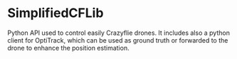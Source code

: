 # SimplifiedCFLib
Python API used to control easily Crazyflie drones. It includes also a python client for OptiTrack, which can be used as ground truth or forwarded to the drone to enhance the position estimation.
